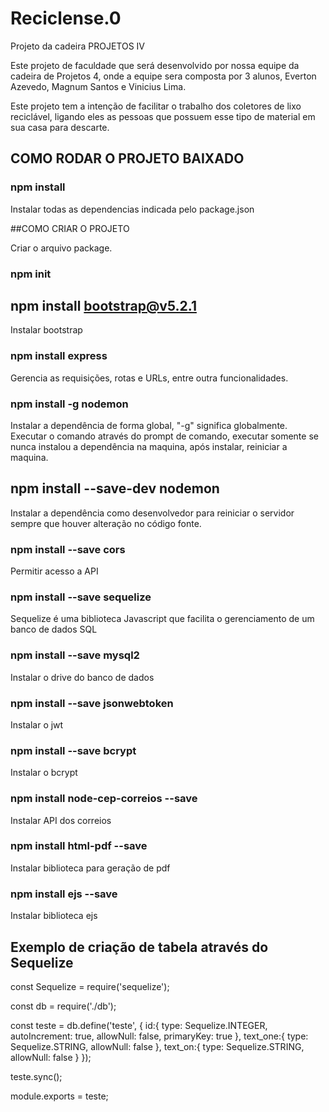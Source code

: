 # Reciclense.0
Projeto da cadeira PROJETOS IV

Este projeto de faculdade que será desenvolvido por nossa equipe da cadeira de Projetos 4, 
onde a equipe sera composta por 3 alunos, Everton Azevedo, Magnum Santos e Vinicius Lima.

Este projeto tem a intenção de facilitar o trabalho dos coletores de lixo reciclável, 
ligando eles as pessoas que possuem esse tipo de material em sua casa para descarte.

## COMO RODAR O PROJETO BAIXADO

### npm install
Instalar todas as dependencias indicada pelo package.json

##COMO CRIAR O PROJETO

Criar o arquivo package.
### npm init

## npm install bootstrap@v5.2.1
Instalar bootstrap

### npm install express
Gerencia as requisições, rotas e URLs, entre outra funcionalidades.

### npm install -g nodemon
Instalar a dependência de forma global, "-g" significa globalmente. Executar o comando através do prompt de comando, executar somente se nunca instalou a dependência na maquina, após instalar, reiniciar a maquina.

## npm install --save-dev nodemon
Instalar a dependência como desenvolvedor para reiniciar o servidor sempre que houver alteração no código fonte.

### npm install --save cors
Permitir acesso a API

### npm install --save sequelize
Sequelize é uma biblioteca Javascript que facilita o gerenciamento de um banco de dados SQL

### npm install --save mysql2
Instalar o drive do banco de dados

### npm install --save jsonwebtoken 
Instalar o jwt

### npm install --save bcrypt 
Instalar o bcrypt

### npm install node-cep-correios --save
Instalar API dos correios

### npm install html-pdf --save
Instalar biblioteca para geração de pdf

### npm install ejs --save
Instalar biblioteca ejs

## Exemplo de criação de tabela através do Sequelize
const Sequelize = require('sequelize');

const db = require('./db');

const teste = db.define('teste', {
    id:{
        type: Sequelize.INTEGER,
        autoIncrement: true,
        allowNull: false,
        primaryKey: true
    },
    text_one:{
        type: Sequelize.STRING,
        allowNull: false
    },
    text_on:{
        type: Sequelize.STRING,
        allowNull: false
    }
});

teste.sync();

module.exports = teste;